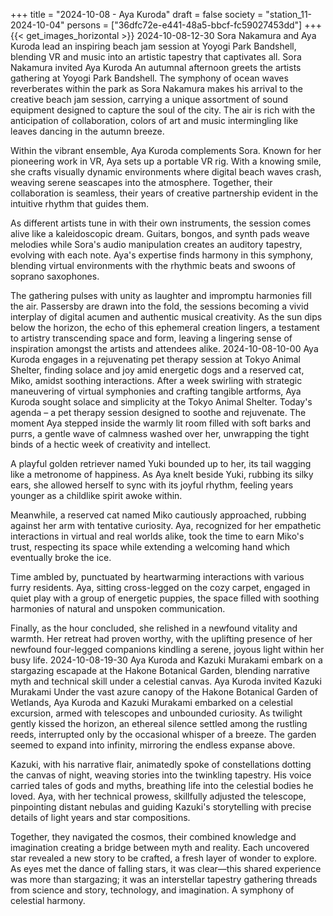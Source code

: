 +++
title = "2024-10-08 - Aya Kuroda"
draft = false
society = "station_11-2024-10-04"
persons = ["36dfc72e-e441-48a5-bbcf-fc59027453dd"]
+++
{{< get_images_horizontal >}}
2024-10-08-12-30
Sora Nakamura and Aya Kuroda lead an inspiring beach jam session at Yoyogi Park Bandshell, blending VR and music into an artistic tapestry that captivates all.
Sora Nakamura invited Aya Kuroda
An autumnal afternoon greets the artists gathering at Yoyogi Park Bandshell. The symphony of ocean waves reverberates within the park as Sora Nakamura makes his arrival to the creative beach jam session, carrying a unique assortment of sound equipment designed to capture the soul of the city. The air is rich with the anticipation of collaboration, colors of art and music intermingling like leaves dancing in the autumn breeze.

Within the vibrant ensemble, Aya Kuroda complements Sora. Known for her pioneering work in VR, Aya sets up a portable VR rig. With a knowing smile, she crafts visually dynamic environments where digital beach waves crash, weaving serene seascapes into the atmosphere. Together, their collaboration is seamless, their years of creative partnership evident in the intuitive rhythm that guides them.

As different artists tune in with their own instruments, the session comes alive like a kaleidoscopic dream. Guitars, bongos, and synth pads weave melodies while Sora's audio manipulation creates an auditory tapestry, evolving with each note. Aya's expertise finds harmony in this symphony, blending virtual environments with the rhythmic beats and swoons of soprano saxophones.

The gathering pulses with unity as laughter and impromptu harmonies fill the air. Passersby are drawn into the fold, the sessions becoming a vivid interplay of digital acumen and authentic musical creativity. As the sun dips below the horizon, the echo of this ephemeral creation lingers, a testament to artistry transcending space and form, leaving a lingering sense of inspiration amongst the artists and attendees alike.
2024-10-08-10-00
Aya Kuroda engages in a rejuvenating pet therapy session at Tokyo Animal Shelter, finding solace and joy amid energetic dogs and a reserved cat, Miko, amidst soothing interactions.
After a week swirling with strategic maneuvering of virtual symphonies and crafting tangible artforms, Aya Kuroda sought solace and simplicity at the Tokyo Animal Shelter. Today's agenda – a pet therapy session designed to soothe and rejuvenate. The moment Aya stepped inside the warmly lit room filled with soft barks and purrs, a gentle wave of calmness washed over her, unwrapping the tight binds of a hectic week of creativity and intellect.

A playful golden retriever named Yuki bounded up to her, its tail wagging like a metronome of happiness. As Aya knelt beside Yuki, rubbing its silky ears, she allowed herself to sync with its joyful rhythm, feeling years younger as a childlike spirit awoke within.

Meanwhile, a reserved cat named Miko cautiously approached, rubbing against her arm with tentative curiosity. Aya, recognized for her empathetic interactions in virtual and real worlds alike, took the time to earn Miko's trust, respecting its space while extending a welcoming hand which eventually broke the ice.

Time ambled by, punctuated by heartwarming interactions with various furry residents. Aya, sitting cross-legged on the cozy carpet, engaged in quiet play with a group of energetic puppies, the space filled with soothing harmonies of natural and unspoken communication.

Finally, as the hour concluded, she relished in a newfound vitality and warmth. Her retreat had proven worthy, with the uplifting presence of her newfound four-legged companions kindling a serene, joyous light within her busy life.
2024-10-08-19-30
Aya Kuroda and Kazuki Murakami embark on a stargazing escapade at the Hakone Botanical Garden, blending narrative myth and technical skill under a celestial canvas.
Aya Kuroda invited Kazuki Murakami
Under the vast azure canopy of the Hakone Botanical Garden of Wetlands, Aya Kuroda and Kazuki Murakami embarked on a celestial excursion, armed with telescopes and unbounded curiosity. As twilight gently kissed the horizon, an ethereal silence settled among the rustling reeds, interrupted only by the occasional whisper of a breeze. The garden seemed to expand into infinity, mirroring the endless expanse above.

Kazuki, with his narrative flair, animatedly spoke of constellations dotting the canvas of night, weaving stories into the twinkling tapestry. His voice carried tales of gods and myths, breathing life into the celestial bodies he loved. Aya, with her technical prowess, skillfully adjusted the telescope, pinpointing distant nebulas and guiding Kazuki's storytelling with precise details of light years and star compositions.

Together, they navigated the cosmos, their combined knowledge and imagination creating a bridge between myth and reality. Each uncovered star revealed a new story to be crafted, a fresh layer of wonder to explore. As eyes met the dance of falling stars, it was clear—this shared experience was more than stargazing; it was an interstellar tapestry gathering threads from science and story, technology, and imagination. A symphony of celestial harmony.
